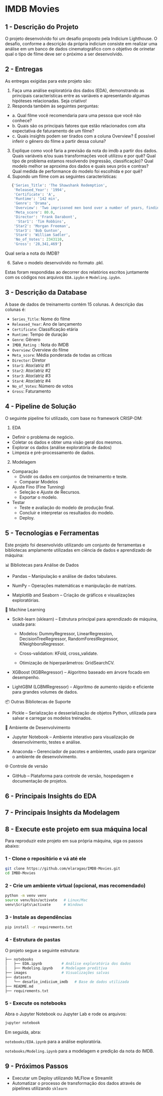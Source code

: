 #  IMDB Movies

<!------------------------------------------------------>
## 1 - Descrição do Projeto

O projeto desenvolvido foi um desafio proposto pela Indicium Lighthouse. O desafio, conforme a descrição da própria indicium consiste em realizar uma análise em um banco de dados cinematográfico com o objetivo de orinetar qual o tipo de filme deve ser o próximo a ser desenvolvido. 

<!------------------------------------------------------>
## 2 - Entregas

As  entregas exigidas para este projeto são:
1.	Faça uma análise exploratória dos dados (EDA), demonstrando as principais características entre as variáveis e apresentando algumas hipóteses relacionadas. Seja criativo!
2.	Responda também às seguintes perguntas:
  - a.	Qual filme você recomendaria para uma pessoa que você não conhece?
  - b.	Quais são os principais fatores que estão relacionados com alta expectativa de faturamento de um filme? 
  - c.	Quais insights podem ser tirados com a coluna Overview? É possível inferir o gênero do filme a partir dessa coluna?
3.	Explique como você faria a previsão da nota do imdb a partir dos dados. Quais variáveis e/ou suas transformações você utilizou e por quê? Qual tipo de problema estamos resolvendo (regressão, classificação)? Qual modelo melhor se aproxima dos dados e quais seus prós e contras? Qual medida de performance do modelo foi escolhida e por quê?
4.	Supondo um filme com as seguintes características:
```python
   {'Series_Title': 'The Shawshank Redemption',
  	'Released_Year': '1994',
  	'Certificate': 'A',
  	'Runtime': '142 min',
  	'Genre': 'Drama',
  	'Overview': 'Two imprisoned men bond over a number of years, finding solace and eventual redemption through acts of common decency.',
  	'Meta_score': 80.0,
  	'Director': 'Frank Darabont',
  	 'Star1': 'Tim Robbins',
  	'Star2': 'Morgan Freeman',
  	'Star3': 'Bob Gunton',
  	'Star4': 'William Sadler',
  	'No_of_Votes': 2343110,
  	'Gross': '28,341,469'}
```
   Qual seria a nota do IMDB?

6.	Salve o modelo desenvolvido no formato .pkl. 

Estas foram respondidas ao decorrer dos relatórios escritos juntamente com os códigos nos arquivos `EDA.ipybn` e `Modeling.ipybn`.


<!------------------------------------------------------>
## 3 - Descrição da Database

A base de dados de treinamento contém 15 colunas. A descrição das colunas é:

- `Series_Title`: Nome do filme
- `Released_Year`: Ano de lançamento
- `Certificate`: Classificação etária
- `Runtime`: Tempo de duração
- `Genre`: Gênero
- `IMDB_Rating `: Nota do IMDB
- `Overview`: Overview do filme
- `Meta_score`: Média ponderada de todas as críticas 
- `Director`: Diretor
- `Star1`: Ator/atriz #1
- `Star2`: Ator/atriz #2
- `Star3`: Ator/atriz #3
- `Star4`: Ator/atriz #4
- `No_of_Votes`: Número de votos
- `Gross`: Faturamento


<!------------------------------------------------------>
## 4 - Pipeline de Solução

O seguinte pipeline foi utilizado, com base no framework CRISP-DM:

1. EDA
  - Definir o problema de negócio.
  - Coletar os dados e obter uma visão geral dos mesmos.
  - Explorar os dados (análise exploratória de dados)
  - Limpeza e pré-processamento de dados.
2. Modelagem
  - Comparação
    - Dividir os dados em conjuntos de treinamento e teste.
    - Comparar Modelos
  - Ajuste Fino (Fine Tunning)
    - Seleção e Ajuste de Recursos.
    - Exportar o modelo.
  - Testar
    - Teste e avaliação do modelo de produção final.
    - Concluir e interpretar os resultados do modelo.
    - Deploy.


<!------------------------------------------------------>
## 5 - Tecnologias e Ferramentas
Este projeto foi desenvolvido utilizando um conjunto de ferramentas e bibliotecas amplamente utilizadas em ciência de dados e aprendizado de máquina:

📊 Bibliotecas para Análise de Dados
- Pandas – Manipulação e análise de dados tabulares.

- NumPy – Operações matemáticas e manipulação de matrizes.

- Matplotlib and Seaborn – Criação de gráficos e visualizações exploratórias.

🤖 Machine Learning
- Scikit-learn (sklearn) – Estrutura principal para aprendizado de máquina, usada para:

   - Modelos: DummyRegressor, LinearRegression, DecisionTreeRegressor, RandomForestRegressor, KNeighborsRegressor.

   - Cross-validation: KFold, cross_validate.

   - Otimização de hiperparâmetros: GridSearchCV.

- XGBoost (XGBRegressor) ​​– Algoritmo baseado em árvore focado em desempenho.

- LightGBM (LGBMRegressor) ​​– Algoritmo de aumento rápido e eficiente para grandes volumes de dados.

📦 Outras Bibliotecas de Suporte

 - Pickle – Serialização e desserialização de objetos Python, utilizada para salvar e carregar os modelos treinados.

🧪 Ambiente de Desenvolvimento
- Jupyter Notebook – Ambiente interativo para visualização de desenvolvimento, testes e análise.

- Anaconda – Gerenciador de pacotes e ambientes, usado para organizar o ambiente de desenvolvimento.

🌐 Controle de versão
- GitHub – Plataforma para controle de versão, hospedagem e documentação de projetos.

<!------------------------------------------------------>
## 6 - Principais Insights do EDA


<!------------------------------------------------------>
## 7 - Principais Insights da Modelagem


<!------------------------------------------------------>
## 8 - Execute este projeto em sua máquina local

Para reproduzir este projeto em sua própria máquina, siga os passos abaixo:


### 1 - Clone o repositório e vá até ele

```bash
git clone https://github.com/elaragao/IMDB-Movies.git
cd IMBD-Movies
```


### 2 - Crie um ambiente virtual (opcional, mas recomendado)

```bash
python -m venv venv
source venv/bin/activate   # Linux/Mac
venv\Scripts\activate      # Windows
```


### 3 - Instale as dependências

```bash
pip install -r requirements.txt
```


### 4 - Estrutura de pastas
O projeto segue a seguinte estrutura:

```bash
├── notebooks
│   ├── EDA.ipynb         # Análise exploratória dos dados
│   ├── Modeling.ipynb    # Modelagem preditiva
├── images                # Visualizações salvas
├── datasets
│   └── desafio_indicium_imdb   # Base de dados utilizada
├── README.md
├── requirements.txt
```


### 5 - Execute os notebooks
Abra o Jupyter Notebook ou Jupyter Lab e rode os arquivos:

```bash
jupyter notebook
```

Em seguida, abra:

`notebooks/EDA.ipynb` para a análise exploratória.

`notebooks/Modeling.ipynb` para a modelagem e predição da nota do IMDB.



<!------------------------------------------------------>
## 9 - Próximos Passos

- Executar um Deploy utilizando MLFlow e Streamlit
- Automatizar o processo de transformação dos dados através de pipelines utilizando `sklearn`
